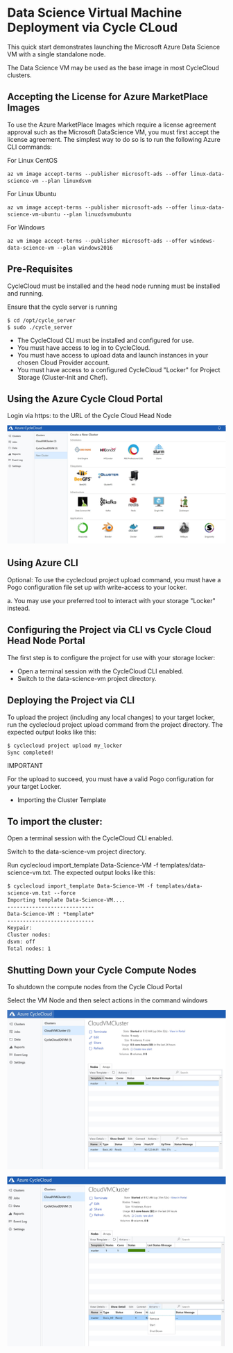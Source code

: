 # Data Science Virtual Machine Deployment via Cycle CLoud 

This quick start demonstrates launching the Microsoft Azure Data Science VM with a single standalone node. 

The Data Science VM may be used as the base image in most CycleCloud clusters.

## Accepting the License for Azure MarketPlace Images

To use the Azure MarketPlace Images which require a license agreement approval such as the Microsoft DataScience VM, you must first accept the license agreement. The simplest way to do so is to run the following Azure CLI commands:

For Linux CentOS

```
az vm image accept-terms --publisher microsoft-ads --offer linux-data-science-vm --plan linuxdsvm
```

For Linux Ubuntu 

```
az vm image accept-terms --publisher microsoft-ads --offer linux-data-science-vm-ubuntu --plan linuxdsvmubuntu
```

For Windows 

```
az vm image accept-terms --publisher microsoft-ads --offer windows-data-science-vm --plan windows2016
```

## Pre-Requisites

CycleCloud must be installed and the head node running must be installed and running.

Ensure that the cycle server is running 

```
$ cd /opt/cycle_server
$ sudo ./cycle_server
```

- The CycleCloud CLI must be installed and configured for use.
- You must have access to log in to CycleCloud.
- You must have access to upload data and launch instances in your chosen Cloud Provider account.
- You must have access to a configured CycleCloud "Locker" for Project Storage (Cluster-Init and Chef).

## Using the Azure Cycle Cloud Portal

Login via https: to the URL of the Cycle Cloud Head Node


![AzureCloudCycle](Images/CycleCloudPortal.JPG)


## Using Azure CLI 
Optional: To use the cyclecloud project upload <locker> command, you must have a Pogo configuration file set up with write-access to your locker.

a. You may use your preferred tool to interact with your storage "Locker" instead.


## Configuring the Project via CLI vs Cycle Cloud Head Node Portal

The first step is to configure the project for use with your storage locker:

- Open a terminal session with the CycleCloud CLI enabled.
- Switch to the data-science-vm project directory.

## Deploying the Project via CLI

To upload the project (including any local changes) to your target locker, run the cyclecloud project upload command from the project directory. The expected output looks like this:

```
$ cyclecloud project upload my_locker
Sync completed!
```

IMPORTANT

For the upload to succeed, you must have a valid Pogo configuration for your target Locker.

- Importing the Cluster Template

## To import the cluster:

Open a terminal session with the CycleCloud CLI enabled.

Switch to the data-science-vm project directory.

Run cyclecloud import_template Data-Science-VM -f templates/data-science-vm.txt. The expected output looks like this:

```
$ cyclecloud import_template Data-Science-VM -f templates/data-science-vm.txt --force
Importing template Data-Science-VM....
----------------------------
Data-Science-VM : *template*
----------------------------
Keypair:
Cluster nodes:
dsvm: off
Total nodes: 1
```
## Shutting Down your Cycle Compute Nodes

To shutdown the compute nodes from the Cycle Cloud Portal 

Select the VM Node and then select actions in the command windows

![AzureCycleCloudSelectNode](Images/TurningOff1.JPG)

![AzureCycleCloudShutdown](Images/TurningOff2.JPG)

